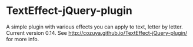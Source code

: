TextEffect-jQuery-plugin
========================

A simple plugin with various effects you can apply to text, letter by letter. Current version 0.14. See http://cozuya.github.io/TextEffect-jQuery-plugin/ for more info.

